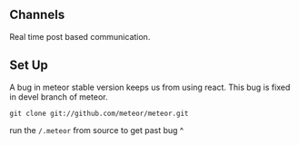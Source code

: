 Channels
--------
Real time post based communication.

Set Up
------

A bug in meteor stable version keeps us from using react. This bug is fixed in devel branch of meteor.

`git clone git://github.com/meteor/meteor.git`

run the `/.meteor` from source to get past bug ^
